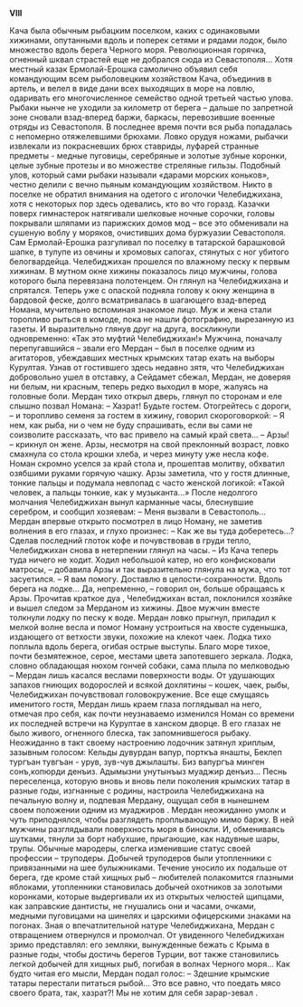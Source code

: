 **VIII**


Кача была обычным рыбацким поселком, каких с одинаковыми хижинами, опутанными вдоль и поперек сетями и рядами лодок, было множество вдоль берега Черного моря.
Революционная горячка, огненный шквал страстей еще не добрался сюда из Севастополя… Хотя местный казак Ермолай-Ерошка самолично объявил себя командующим всем рыболовецким хозяйством Кача, объединив в артель, и велел в виде дани всех выходящих в море на ловлю, одаривать его многочисленное семейство одной третьей частью улова.
Рыбаки нынче не уходили за километр от берега – дальше по запретной зоне сновали взад-вперед баржи, баркасы, перевозившие военные отряды из Севастополя.
В последнее время почти вся рыба попадалась с непомерно отяжелевшими брюхами. Ловко орудуя ножами, рыбачки извлекали из покрасневших брюх ставриды, луфарей странные предметы - медные пуговицы, серебряные и золотые зубные коронки, целые зубные протезы и во множестве стреляные гильзы.
Подобный улов, который сами рыбаки называли «дарами морских коньков», честно делили с вечно пьяным командующим хозяйством.
Никто в поселке не обратил внимания на одетого с иголочки Челебиджихана, хотя с некоторых пор здесь одевались, кто во что горазд. Казачки поверх гимнастерок натягивали шелковые ночные сорочки, головы покрывали шляпами из парижских домов мод – все это обменивали на сушеную воблу у моряков, очистивших дома буржуазии Севастополя.
Сам Ермолай-Ерошка разгуливал по поселку в татарской барашковой шапке, в тулупе из овчины и хромовых сапогах, стянутых с ног убитого белогвардейца.
Челебиджихан прошелся по влажному песку к первым хижинам.
В мутном окне хижины показалось лицо мужчины, голова которого была перевязана полотенцем. Он глянул на Челебиджихана и спрятался.
Теперь уже с опаской подняла голову к окну женщина в бардовой феске, долго всматривалась в шагающего взад-вперед Номана, мучительно вспоминая знакомое лицо.
Муж и жена стали торопливо рыться в комоде, пока не нашли фотографию, вырезанную из газеты. И выразительно глянув друг на друга, воскликнули одновременно: «Так это муфтий Челебиджихан!»
Мужчина, поначалу перепугавшийся – звали его Мердан – был в поселке одним из агитаторов, убеждавших местных крымских татар ехать на выборы Курултая.
Узнав от гостившего здесь недавно зятя, что Челебиджихан добровольно ушел в отставку, а Сейдамет сбежал, Мердан, не доверяя ни белым, ни красным, теперь редко выходил в море, жалуясь на головные боли.
Мердан тихо открыл дверь, глянул по сторонам и еле слышно позвал Номана:
– Хазрат! Будьте гостем. Отогрейтесь с дороги, – и торопливо семеня за гостем в хижину, говорил скороговоркой: – Я нем, как рыба, ни о чем не буду спрашивать, если вы сами не соизволите рассказать, что вас привело на самый край света...
– Арзы! – крикнул он жене.
Арзы, несмотря на свой преклонный возраст, ловко смахнула со стола крошки хлеба, и через минуту уже несла кофе.
Номан скромно уселся за край стола и, прошептав молитву, обхватил озябшими руками горячую чашку. Арзы заметила, что у гостя длинные, тонкие пальцы и подумала невпопад с часто женской логикой: «Такой человек, а пальцы тонкие, как у музыканта...»
После недолгого молчания Челебиджихан вынул карманные часы, блеснувшие серебром, и сообщил хозяевам:
– Меня вызвали в Севастополь...
Мердан впервые открыто посмотрел в лицо Номану, не заметив волнения в его глазах, и глухо произнес:
– Как же вы туда доберетесь...?
Сделав последний глоток кофе и почувствовав в груди тепло, Челебиджихан снова в нетерпении глянул на часы.
– Из Кача теперь туда ничего не ходит. Ходил небольшой катер, но его конфисковали матросы, – добавила Арзы и так выразительно глянула на мужа, что тот засуетился.
– Я вам помогу. Доставлю в целости-сохранности. Вдоль берега на лодке... Да, непременно, – говорил он, больше обращаясь к Арзы.
Прочитав краткое дуа , Челебиджихан встал, поклонился хозяйке и вышел следом за Мерданом из хижины.
Двое мужчин вместе толкнули лодку по песку к воде. Мердан ловко прыгнул, приладил к мелкой волне весла и помог Номану устроиться на хвосте суденышка, издающего от ветхости звуки, похожие на клекот чаек.
Лодка тихо поплыла вдоль берега, огибая острые выступы. Благо море тихое, почти безмятежное, серое, местами цвета запотевшего зеркала.
Лодка, словно обладающая нюхом гончей собаки, сама плыла по мелководью – Мердан лишь касался веслами поверхности воды.
От удушающих запахов гниющих водорослей и всякой дохлятины – кошек, чаек, рыбы, Челебиджихан почувствовал головокружение.
Все еще смущаясь именитого гостя, Мердан лишь краем глаза поглядывал на него, отмечая про себя, как почти неузнаваемо изменился Номан со времени их последней встречи на Курултае в ханском дворце. В его глазах не было живого, огненного блеска, так запомнившегося рыбаку.
Неожиданно в такт своему настроению лодочник затянул хриплым, зазывным голосом:
Кельды дувурдан вапур, порткъа янашты,
Беклеп тургъан тувгъан - урув, зув-чув джылашты.
Биз вапургъа минген сонъ,копюрди денъиз.
Адымызни унутынъыз муаджир денъиз... 
Песнь переселенца, которую вновь и вновь пели поколения крымских татар в разные годы, изгнанные с родины, настроила Челебиджихана на печальную волну и, подпевая Мердану, ощущал себя в нынешнем своем положении одним из муаджиров .
Мердан неожиданно умолк и чуть приподнялся, чтобы разглядеть проплывающую мимо баржу. В ней мужчины разглядывали поверхность моря в бинокли. И, обмениваясь шутками, тянули за борт набухшие, прыгающие, как надувные шары, трупы. Обычные мародеры, слегка изменившие статус своей профессии – труподеры.
Добычей труподеров были утопленники с привязанными на шее булыжниками. Течение уносило их подальше от берега, где кроме стай хищных рыб – любителей полакомится глазными яблоками, утопленники становилась добычей охотников за золотыми коронками, которые выдергивали их из открытых челюстей щипцами, как заправские дантисты, не гнушались они и часами, очками, медными пуговицами на шинелях и царскими офицерскими знаками на погонах.
Зная о впечатлительной натуре Челебиджихана, Мердан с отвращением отвернулся и промолчал.
От увиденного Челебиджихан зримо представлял: его земляки, вынужденные бежать с Крыма в разные годы, чтобы достичь берегов Турции, вот также становились легкой добычей для хищных рыб, погибая в волнах Черного моря...
Как будто читая его мысли, Мердан подал голос:
– Здешние крымские татары перестали питаться рыбой... Это все равно, что поедать мясо своего брата, так, хазрат?! Мы не хотим для себя зарар-зевал .
